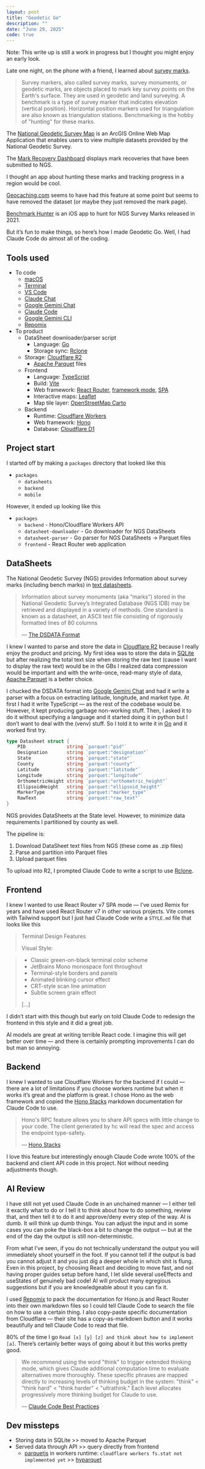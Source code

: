 ```yaml
---
layout: post
title: "Geodetic Go"
description: ""
date: "June 29, 2025"
code: true
---
```


Note: This write up is still a work in progress but I thought you might enjoy an early look.

Late one night, on the phone with a friend, I learned about [survey marks](https://en.wikipedia.org/wiki/Survey_marker).

> Survey markers, also called survey marks, survey monuments, or geodetic marks, are objects placed to mark key survey points on the Earth's surface. They are used in geodetic and land surveying. A benchmark is a type of survey marker that indicates elevation (vertical position). Horizontal position markers used for triangulation are also known as triangulation stations. Benchmarking is the hobby of "hunting" for these marks.

The [National Geodetic Survey Map](https://geodesy.noaa.gov/datasheets/ngs_map/) is an ArcGIS Online Web Map Application that enables users to view multiple datasets provided by the National Geodetic Survey.

The [Mark Recovery Dashboard](https://geodesy.noaa.gov/surveys/mark-recovery/index.shtml) displays mark recoveries that have been submitted to NGS.

I thought an app about hunting these marks and tracking progress in a region would be cool.

[Geocaching.com](https://www.geocaching.com/ncees/) seems to have had this feature at some point but seems to have removed the dataset (or maybe they just removed the mark page).

[Benchmark Hunter](https://apps.apple.com/us/app/benchmark-hunter/id1591357988) is an iOS app to hunt for NGS Survey Marks released in 2021.

But it’s fun to make things, so here’s how I made Geodetic Go. Well, I had Claude Code do almost all of the coding.

## Tools used

- To code
    - [macOS](https://en.wikipedia.org/wiki/MacOS)
    - [Terminal](https://en.wikipedia.org/wiki/Terminal_(macOS))
    - [VS Code](https://code.visualstudio.com/)
    - [Claude Chat](https://claude.ai/)
    - [Google Gemini Chat](https://gemini.google.com/app)
    - [Claude Code](https://www.anthropic.com/claude-code)
    - [Google Gemini CLI](https://github.com/google-gemini/gemini-cli)
    - [Repomix](https://repomix.com/)
- To product
    - DataSheet downloader/parser script
        - Language: [Go](https://go.dev/)
        - Storage sync: [Rclone](https://rclone.org/)
    - Storage: [Cloudflare R2](https://www.cloudflare.com/developer-platform/products/r2/)
        - [Apache Parquet](https://parquet.apache.org/) files
    - Frontend
        - Language: [TypeScript](https://www.typescriptlang.org/)
        - Build: [Vite](https://vite.dev/)
        - Web framework: [React Router](https://reactrouter.com/), [framework mode](https://reactrouter.com/start/modes), [SPA](https://reactrouter.com/how-to/spa)
        - Interactive maps: [Leaflet](https://leafletjs.com/)
        - Map tile layer: [OpenStreetMap Carto](https://wiki.openstreetmap.org/wiki/OpenStreetMap_Carto)
    - Backend
        - Runtime: [Cloudflare Workers](https://workers.cloudflare.com/)
        - Web framework: [Hono](https://hono.dev/)
        - Database: [Cloudflare D1](https://developers.cloudflare.com/d1/)

## Project start

I started off by making a `packages` directory that looked like this

- `packages`
    - `datasheets`
    - `backend`
    - `mobile`

However, it ended up looking like this

- `packages`
    - `backend` - Hono/Cloudflare Workers API
    - `datasheet-downloader` - Go downloader for NGS DataSheets
    - `datasheet-parser` - Go parser for NGS DataSheets → Parquet files
    - `frontend` - React Router web application

## DataSheets

The National Geodetic Survey (NGS) provides Information about survey marks (including bench marks) in [text datasheets](https://geodesy.noaa.gov/datasheets/).

> Information about survey monuments (aka “marks”) stored in the National Geodetic Survey’s Integrated Database (NGS IDB) may be retrieved and displayed in a variety of methods. One standard is known as a datasheet, an ASCII text file consisting of rigorously formatted lines of 80 columns
>
> — [The DSDATA Format](https://www.ngs.noaa.gov/DATASHEET/dsdata.pdf)

I knew I wanted to parse and store the data in [Cloudflare R2](https://www.cloudflare.com/developer-platform/products/r2/) because I really enjoy the product and pricing. My first idea was to store the data in [SQLite](https://sqlite.org/) but after realizing the total text size when storing the raw text (cause I want to display the raw text) would be in the GBs I realized data compression would be important and with the write-once, read-many style of data, [Apache Parquet](https://parquet.apache.org/) is a better choice.

I chucked the DSDATA format into [Google Gemini Chat](https://gemini.google.com/app) and had it write a parser with a focus on  extracting latitude, longitude, and market type. At first I had it write TypeScript — as the rest of the codebase would be. However, it kept producing garbage non-working stuff. Then, I asked it to do it without specifying a language and it started doing it in python but I don’t want to deal with the (venv) stuff. So I told it to write it in [Go](https://go.dev/) and it worked first try.

```go
type Datasheet struct {
	PID               string `parquet:"pid"`
	Designation       string `parquet:"designation"`
	State             string `parquet:"state"`
	County            string `parquet:"county"`
	Latitude          string `parquet:"latitude"`
	Longitude         string `parquet:"longitude"`
	OrthometricHeight string `parquet:"orthometric_height"`
	EllipsoidHeight   string `parquet:"ellipsoid_height"`
	MarkerType        string `parquet:"marker_type"`
	RawText           string `parquet:"raw_text"`
}
```

NGS provides DataSheets at the State level. However, to minimize data requirements I partitioned by county as well.

The pipeline is:
1. Download DataSheet text files from NGS (these come as .zip files)
2. Parse and partition into Parquet files
3. Upload parquet files

To upload into R2, I prompted Claude Code to write a script to use [Rclone](https://rclone.org/).

## Frontend

I knew I wanted to use React Router v7 SPA mode — I’ve used Remix for years and have used React Router v7 in other various projects. Vite comes with Tailwind support but I just had Claude Code write a `STYLE.md` file that looks like this

> Terminal Design Features
>
> Visual Style:

> - Classic green-on-black terminal color scheme
> - JetBrains Mono monospace font throughout
> - Terminal-style borders and panels
> - Animated blinking cursor effect
> - CRT-style scan line animation
> - Subtle screen grain effect
>
> […]

I didn’t start with this though but early on told Claude Code to redesign the frontend in this style and it did a great job.

AI models are great at writing terrible React code. I imagine this will get better over time — and there is certainly prompting improvements I can do but man so annoying.

## Backend

I knew I wanted to use Cloudflare Workers for the backend if I could — there are a lot of limitations if you choose workers runtime but when it works it’s great and the platform is great. I chose Hono as the web framework and copied the [Hono Stacks](https://hono.dev/docs/concepts/stacks) markdown documentation for Claude Code to use.

> Hono's RPC feature allows you to share API specs with little change to your code. The client generated by hc will read the spec and access the endpoint type-safety.
>
> — [Hono Stacks](https://hono.dev/docs/concepts/stacks)

I love this feature but interestingly enough Claude Code wrote 100% of the backend and client API code in this project. Not without needing adjustments though.

## AI Review

I have still not yet used Claude Code in an unchained manner — I either tell it exactly what to do or I tell it to think about how to do something, review that, and then tell it to do it and approve/deny every step of the way. AI is dumb. It will think up dumb things. You can adjust the input and in some cases you can poke the black-box a bit to change the output — but at the end of the day the output is still non-deterministic.

From what I’ve seen, if you do not technically understand the output you will immediately shoot yourself in the foot. If you cannot tell if the output is bad you cannot adjust it and you just dig a deeper whole in which shit is flung. Even in this project, by choosing React and deciding to move fast, and not having proper guides setup before hand, I let slide several useEffects and useStates of genuinely bad code! AI will product many egregious suggestions but if you are knowledgeable about it you can fix it.

I used [Repomix](https://repomix.com/) to pack the documentation for Hono.js and React Router into their own markdown files so I could tell Claude Code to search the file on how to use a certain thing. I also copy-paste specific documentation from Cloudflare — their site has a copy-as-markdown button and it works beautifully and tell Claude Code to read that file.

80% of the time I go `Read [x] [y] [z] and think about how to implement [a]`. There’s certainly better ways of going about it but this works pretty good.

> We recommend using the word "think" to trigger extended thinking mode, which gives Claude additional computation time to evaluate alternatives more thoroughly. These specific phrases are mapped directly to increasing levels of thinking budget in the system: "think" < "think hard" < "think harder" < "ultrathink." Each level allocates progressively more thinking budget for Claude to use.
>
> — [Claude Code Best Practices](https://www.anthropic.com/engineering/claude-code-best-practices)

## Dev missteps

- Storing data in SQLite >> moved to Apache Parquet
- Served data through API >> query directly from frontend
    - [parquetjs](https://github.com/ironSource/parquetjs/tree/master) in workers runtime: `cloudflare workers fs.stat not implemented yet` >> [hyparquet](https://github.com/hyparam/hyparquet)
